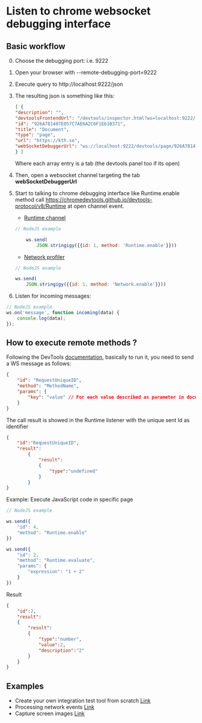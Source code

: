 
# Listen to chrome websocket debugging interface

## Basic workflow

0. Choose the debugging port: i.e. 9222
1. Open your browser with --remote-debugging-port=9222
3. Execute query to http://localhost:9222/json
4. The resulting json is something like this:
    ```json
    [ {
    "description": "",
    "devtoolsFrontendUrl": "/devtools/inspector.html?ws=localhost:9222/devtools/page/926A781407E057C7AE6A2C6F1E61B371",
    "id": "926A781407E057C7AE6A2C6F1E61B371",
    "title": "Document",
    "type": "page",
    "url": "https://kth.se",
    "webSocketDebuggerUrl": "ws://localhost:9222/devtools/page/926A781407E057C7AE6A2C6F1E61B371"
    } ]
    ```
    Where each array entry is a tab (the devtools panel too if its open)
5. Then, open a websocket channel targeting the tab **webSocketDebuggerUrl**
6. Start to talking to chrome debugging interface like Runtime.enable method call <https://chromedevtools.github.io/devtools-protocol/v8/Runtime> at open channel event.
    - [Runtime channel](https://chromedevtools.github.io/devtools-protocol/tot/Runtime) 
    ```js
    // NodeJS example

        ws.send(
            JSON.stringigy({{id: 1, method: 'Runtime.enable'}}))
    ```

    - [Network profiler](https://chromedevtools.github.io/devtools-protocol/tot/Network) 
    ```js
    // NodeJS example

    ws.send(
        JSON.stringigy({{id: 1, method: 'Network.enable'}}))
    ```


7. Listen for incoming messages:
```js
// NodeJS example
ws.on('message', function incoming(data) {
    console.log(data);
});
```

## How to execute remote methods ?

Following the DevTools [documentation](https://chromedevtools.github.io/devtools-protocol/v8/Profiler), basically to run it, you need to send a WS message as follows:

```json
{
    "id": "RequestUniqueID",
    "method": "MethodName",
    "params": {
        "key": "value" // For each value described as parameter in documentation
    }
}
```


The call result is showed in the Runtime listener with the unique sent Id as identifier

```json
{
    "id":"RequestUniqueID",
    "result":
        {
            "result":
            {
                "type":"undefined"
            }
        }
}
```

Example: Execute JavaScript code in specific page

```js
// NodeJS example

ws.send({
    "id": 4,
    "method": "Runtime.enable"
})

ws.send({
    "id": 2,
    "method": "Runtime.evaluate",
    "params": {
        "expression": "1 + 2"
    }
})

```
Result 

```json
{
    "id":2,
    "result":
    {
        "result":
        {
            "type":"number",
            "value":2,
            "description":"2"
        }
    }
}
```

## Examples

- Create your own integration test tool from scratch [Link](examples/IT_demo)
- Processing network events [Link](examples/networking)
- Capture screen images [Link](examples/recording)